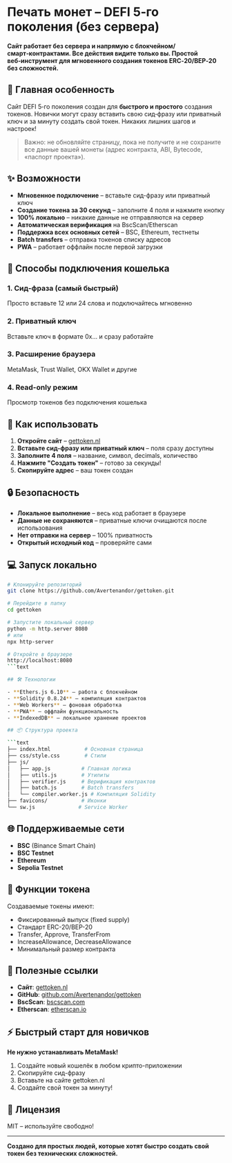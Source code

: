 # Печать монет – DEFI 5‑го поколения (без сервера)

**Сайт работает без сервера и напрямую с блокчейном/смарт‑контрактами. Все действия видите только вы. Простой веб‑инструмент для мгновенного создания токенов ERC‑20/BEP‑20 без сложностей.**

## 🚀 Главная особенность
Сайт DEFI 5‑го поколения создан для **быстрого и простого** создания токенов. Новички могут сразу вставить свою сид‑фразу или приватный ключ и за минуту создать свой токен. Никаких лишних шагов и настроек!

> Важно: не обновляйте страницу, пока не получите и не сохраните все данные вашей монеты (адрес контракта, ABI, Bytecode, «паспорт проекта»).

## ✨ Возможности

- **Мгновенное подключение** – вставьте сид-фразу или приватный ключ
- **Создание токена за 30 секунд** – заполните 4 поля и нажмите кнопку
- **100% локально** – никакие данные не отправляются на сервер
- **Автоматическая верификация** на BscScan/Etherscan
- **Поддержка всех основных сетей** – BSC, Ethereum, тестнеты
- **Batch transfers** – отправка токенов списку адресов
- **PWA** – работает оффлайн после первой загрузки

## 📱 Способы подключения кошелька

### 1. **Сид-фраза (самый быстрый)**

Просто вставьте 12 или 24 слова и подключайтесь мгновенно

### 2. **Приватный ключ**

Вставьте ключ в формате 0x... и сразу работайте

### 3. **Расширение браузера**

MetaMask, Trust Wallet, OKX Wallet и другие

### 4. **Read-only режим**

Просмотр токенов без подключения кошелька

## 🎯 Как использовать

1. **Откройте сайт** – [gettoken.nl](https://gettoken.nl)
2. **Вставьте сид-фразу или приватный ключ** – поля сразу доступны
3. **Заполните 4 поля** – название, символ, decimals, количество
4. **Нажмите "Создать токен"** – готово за секунды!
5. **Скопируйте адрес** – ваш токен создан

## 🔒 Безопасность

- **Локальное выполнение** – весь код работает в браузере
- **Данные не сохраняются** – приватные ключи очищаются после использования  
- **Нет отправки на сервер** – 100% приватность
- **Открытый исходный код** – проверяйте сами

## 💻 Запуск локально

```bash
# Клонируйте репозиторий
git clone https://github.com/Avertenandor/gettoken.git

# Перейдите в папку
cd gettoken

# Запустите локальный сервер
python -m http.server 8080
# или
npx http-server

# Откройте в браузере
http://localhost:8080
```text

## 🛠 Технологии

- **Ethers.js 6.10** – работа с блокчейном
- **Solidity 0.8.24** – компиляция контрактов
- **Web Workers** – фоновая обработка
- **PWA** – оффлайн функциональность
- **IndexedDB** – локальное хранение проектов

## 📦 Структура проекта

```text
├── index.html           # Основная страница
├── css/style.css        # Стили
├── js/
│   ├── app.js          # Главная логика
│   ├── utils.js        # Утилиты
│   ├── verifier.js     # Верификация контрактов
│   ├── batch.js        # Batch transfers
│   └── compiler.worker.js # Компиляция Solidity
├── favicons/           # Иконки
└── sw.js              # Service Worker
```

## 🌐 Поддерживаемые сети

- **BSC** (Binance Smart Chain)
- **BSC Testnet**
- **Ethereum**
- **Sepolia Testnet**

## 📝 Функции токена

Создаваемые токены имеют:

- Фиксированный выпуск (fixed supply)
- Стандарт ERC-20/BEP-20
- Transfer, Approve, TransferFrom
- IncreaseAllowance, DecreaseAllowance
- Минимальный размер контракта

## 🔗 Полезные ссылки

- **Сайт**: [gettoken.nl](https://gettoken.nl)
- **GitHub**: [github.com/Avertenandor/gettoken](https://github.com/Avertenandor/gettoken)
- **BscScan**: [bscscan.com](https://bscscan.com)
- **Etherscan**: [etherscan.io](https://etherscan.io)

## ⚡ Быстрый старт для новичков

**Не нужно устанавливать MetaMask!**

1. Создайте новый кошелёк в любом крипто-приложении
2. Скопируйте сид-фразу
3. Вставьте на сайте gettoken.nl
4. Создайте свой токен за минуту!

## 📄 Лицензия

MIT – используйте свободно!

---

**Создано для простых людей, которые хотят быстро создать свой токен без технических сложностей.**
